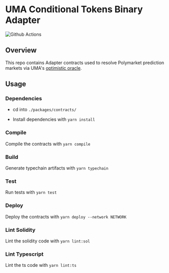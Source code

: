 # UMA Conditional Tokens Binary Adapter

![Github Actions](https://github.com/Polymarket/uma-conditional-tokens-adapter/workflows/Tests/badge.svg)

## Overview

This repo contains Adapter contracts used to resolve Polymarket prediction markets via UMA's [optimistic oracle](https://docs.umaproject.org/oracle/optimistic-oracle-interface).

## Usage

### Dependencies
- cd into `./packages/contracts/`

- Install dependencies with `yarn install`


### Compile

Compile the contracts with `yarn compile`


### Build

Generate typechain artifacts with `yarn typechain`


### Test

Run tests with `yarn test`


### Deploy

Deploy the contracts with `yarn deploy --network NETWORK`


### Lint Solidity

Lint the solidity code with `yarn lint:sol`


### Lint Typescript

Lint the ts code with `yarn lint:ts`
